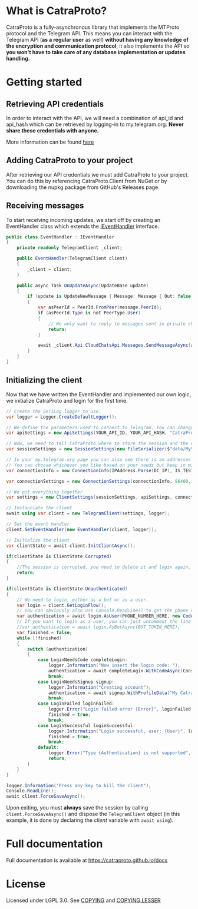 
# What is CatraProto?
CatraProto is a fully-asynchronous library that implements the MTProto protocol and the Telegram API. 
This means you can interact with the Telegram API (**as a regular user** as well) **without having any knowledge of the encryption and communication protocol**, it also implements the API so **you won't have to take care of any database implementation or updates handling.**

# Getting started
## Retrieving API credentials
In order to interact with the API, we will need a combination of api_id and api_hash which can be retrieved by logging-in to my.telegram.org.
**Never share these credentials with anyone.**

More information can be found [here](https://catraproto.github.io/docs/app_configuration.html)
## Adding CatraProto to your project
After retrieving our API credentials we must add CatraProto to your project. You can do this by referencing CatraProto.Client from NuGet or by downloading the nupkg package from GitHub's Releases page.
## Receiving messages
To start receiving incoming updates, we start off by creating an EventHandler class which extends the [IEventHandler](https://github.com/CatraProto/Client/blob/master/src/CatraProto.Client/Updates/Interfaces/IEventHandler.cs) interface.
```cs
public class EventHandler : IEventHandler
{
    private readonly TelegramClient _client;

    public EventHandler(TelegramClient client)
    {
        _client = client;
    }

    public async Task OnUpdateAsync(UpdateBase update)
    {
        if (update is UpdateNewMessage { Message: Message { Out: false } message })
        {
            var asPeerId = PeerId.FromPeer(message.PeerId);
            if (asPeerId.Type is not PeerType.User)
            {
                // We only want to reply to messages sent in private chat.
                return;
            }

            await _client.Api.CloudChatsApi.Messages.SendMessageAsync(asPeerId, "Hello user. Thank you for contacting me and trying CatraProto!");
        }
    }
}
```

## Initializing the client
Now that we have written the EventHandler and implemented our own logic, we initialize CatraProto and login for the first time.

```cs
// Create the SeriLog logger to use.
var logger = Logger.CreateDefaultLogger();

// We define the parameters used to connect to Telegram. You can change anything you want here (as long as you use an existing lang pack and **don't use official api credentials**)
var apiSettings = new ApiSettings(YOUR_API_ID, YOUR_API_HASH, "CatraProto", "1.0", "en", "android", "en", "1.0");

// Now, we need to tell CatraProto where to store the session and the data it needs to work with.
var sessionSettings = new SessionSettings(new FileSerializer($"data/MySession.catra"), new DatabaseSettings("data/MySession.db", 50), sessionName);

// In your my.telegram.org page you can also see there is an addresses for production DCs, and an address for test DCs.
// You can choose whichever you like based on your needs but keep in mind that test DCs is a completely different environment.
var connectionInfo = new ConnectionInfo(IPAddress.Parse(DC_IP), IS_TEST, 443, ID);

var connectionSettings = new ConnectionSettings(connectionInfo, 86400, 30);

// We put everything together
var settings = new ClientSettings(sessionSettings, apiSettings, connectionSettings);

// Instanciate the client
await using var client = new TelegramClient(settings, logger);

// Set the event handler
client.SetEventHandler(new EventHandler(client, logger));

// Initialize the client
var clientState = await client.InitClientAsync();

if(clientState is ClientState.Corrupted)
{
    //The session is corrupted, you need to delete it and login again.
    return;
}

if(clientState is ClientState.Unauthenticated)
{
    // We need to login, either as a bot or as a user.
    var login = client.GetLoginFlow();
    // You can obviously also use Console.ReadLine() to get the phone number for the console
    var authentication = await login.AsUser(PHONE_NUMBER_HERE, new CodeSettings());
    // If you want to login as a user, you can just uncomment the line below and comment the line above.
    //var authentication = await login.AsBotAsync(BOT_TOKEN_HERE);
    var finished = false;
    while (!finished)
    {
        switch (authentication)
        {
            case LoginNeedsCode completeLogin:
                logger.Information("Now insert the login code: ");
                authentication = await completeLogin.WithCodeAsync(Console.ReadLine());
                break;
            case LoginNeedsSignup signup:
                logger.Information("Creating account");
                authentication = await signup.WithProfileData("My CatraProto", "Account");
                break;
            case LoginFailed loginFailed:
                logger.Error("Login failed error {Error}", loginFailed.FailReason);
                finished = true;
                break;
            case LoginSuccessful loginSuccessful:
                logger.Information("Login successful, user: {User}", loginSuccessful.LoggedUser.ToJson());
                finished = true;
                break;
            default:
                logger.Error("Type {Authentication} is not supported", authentication);
                return;
        }
    }
}

logger.Information("Press any key to kill the client");
Console.ReadLine();
await client.ForceSaveAsync();
```

Upon exiting, you must **always** save the session by calling `client.ForceSaveAsync()` and dispose the `TelegramClient` object (in this example, it is done by declaring the _client_ variable with `await using`).

 # Full documentation
 Full documentation is available at https://catraproto.github.io/docs
 
 # License
 Licensed under LGPL 3.0. See [COPYING](COPYING) and [COPYING.LESSER](COPYING.LESSER)
